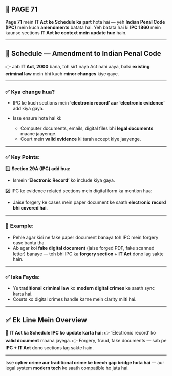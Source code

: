 ## 📄 **PAGE 71**

**Page 71** mein **IT Act ke Schedule ka part** hota hai — yeh **Indian Penal Code (IPC)** mein kuch **amendments** batata hai.
Yeh batata hai ki **IPC 1860** mein kaunse sections **IT Act ke context mein update hue** hain.

---

## 🔹 **Schedule — Amendment to Indian Penal Code**

👉 Jab **IT Act, 2000** bana, toh sirf naya Act nahi aaya, balki **existing criminal law** mein bhi kuch **minor changes** kiye gaye.

---

### ✅ **Kya change hua?**

* IPC ke kuch sections mein **‘electronic record’ aur ‘electronic evidence’** add kiya gaya.
* Isse ensure hota hai ki:

  * Computer documents, emails, digital files bhi **legal documents** maane jaayenge.
  * Court mein **valid evidence** ki tarah accept kiye jaayenge.

---

### ✅ **Key Points:**

1️⃣ **Section 29A (IPC) add hua:**

* Ismein **‘Electronic Record’** ko include kiya gaya.

2️⃣ IPC ke evidence related sections mein digital form ka mention hua:

* Jaise forgery ke cases mein paper document ke saath **electronic record bhi covered hai**.

---

### 🧩 **Example:**

* Pehle agar kisi ne fake paper document banaya toh IPC mein forgery case banta tha.
* Ab agar koi **fake digital document** (jaise forged PDF, fake scanned letter) banaye — toh bhi IPC ka **forgery section + IT Act** dono lag sakte hain.

---

### ✅ **Iska Fayda:**

* Ye **traditional criminal law** ko **modern digital crimes** ke saath sync karta hai.
* Courts ko digital crimes handle karne mein clarity milti hai.

---

## ✅ **Ek Line Mein Overview**

📌 **IT Act ka Schedule IPC ko update karta hai:**
👉 ‘Electronic record’ ko **valid document** maana jayega.
👉 Forgery, fraud, fake documents — sab pe **IPC + IT Act** dono sections lag sakte hain.

---

Isse **cyber crime aur traditional crime ke beech gap bridge hota hai** — aur legal system **modern tech** ke saath compatible ho jata hai.
